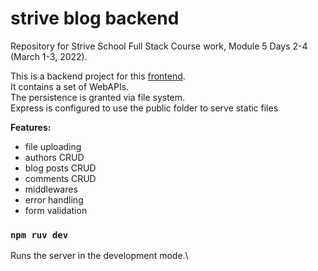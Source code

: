 # strive blog backend
Repository for Strive School Full Stack Course work, Module 5 Days 2-4 (March 1-3, 2022).

This is a backend project for this [frontend](https://github.com/julita-wilczek/strive-blog-frontend).\
It contains a set of WebAPIs.\
The persistence is granted via file system.\
Express is configured to use the public folder to serve static files


**Features:**
- file uploading
- authors CRUD
- blog posts CRUD
- comments CRUD
- middlewares
- error handling
- form validation


### `npm ruv dev`

Runs the server in the development mode.\

 
